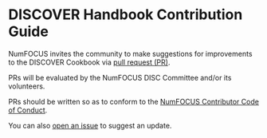 # DISCOVER Handbook Contribution Guide



NumFOCUS invites the community to make suggestions for improvements to the DISCOVER Cookbook via [pull request (PR)](https://github.com/numfocus/DISCOVER-handbook).

PRs will be evaluated by the NumFOCUS DISC Committee and/or its volunteers.

PRs should be written so as to conform to the [NumFOCUS Contributor Code of Conduct](https://www.numfocus.org/about/code-of-conduct/).

You can also [open an issue](https://github.com/numfocus/DISCOVER-handbook/issues) to suggest an update.

